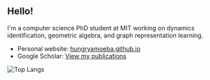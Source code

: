 ## Hello!

I'm a computer science PhD student at MIT working on dynamics identification, geometric algebra, and graph representation learning.

- Personal website: [hungryamoeba.github.io](https://hungryamoeba.github.io)
- Google Scholar: [View my publications](https://scholar.google.com/citations?hl=en&user=1UWmkzIAAAAJ)

![Top Langs](https://github-readme-stats.vercel.app/api/top-langs/?username=HungryAmoeba&layout=compact&hide=jupyter%20notebook&hide_progress=true)

<!-- - Notable project: [blis](https://github.com/HungryAmoeba/blis) -->

<!-- Optionally, you could include basic GitHub stats below. Uncomment if desired. -->
<!--
![HungryAmoeba's GitHub stats](https://github-readme-stats.vercel.app/api?username=HungryAmoeba&show_icons=true&hide_title=true&hide=contribs&count_private=true&theme=default)
-->

<!--
**HungryAmoeba/HungryAmoeba** is a ✨ _special_ ✨ repository because its `README.md` (this file) appears on your GitHub profile.

Here are some ideas to get you started:

- 🔭 I’m currently working on ...
- 🌱 I’m currently learning ...
- 👯 I’m looking to collaborate on ...
- 🤔 I’m looking for help with ...
- 💬 Ask me about ...
- 📫 How to reach me: ...
- 😄 Pronouns: ...
- ⚡ Fun fact: ...
-->
